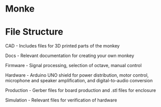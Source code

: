 # Monke
# File Structure

CAD - Includes files for 3D printed parts of the monkey

Docs - Relevant documentation for creating your own monkey

Firmware - Signal processing, selection of octave, manual control

Hardware - Arduino UNO shield for power distribution, motor control, microphone and speaker amplification, and digital-to-audio conversion

Production - Gerber files for board production and .stl files for enclosure

Simulation - Relevant files for verification of hardware
